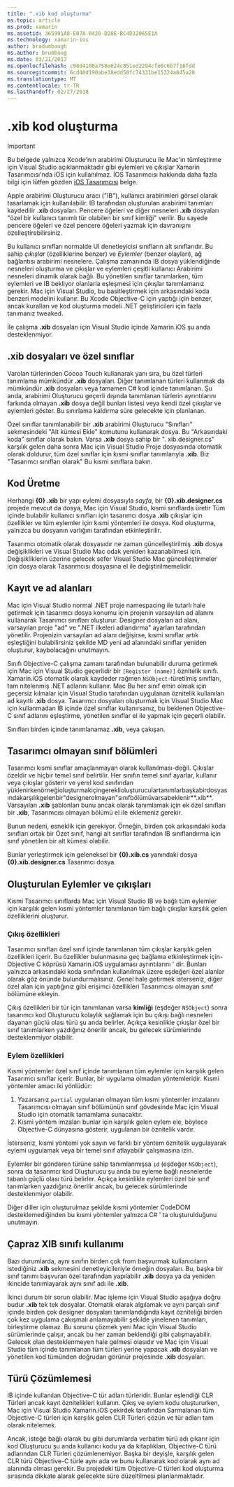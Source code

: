 ```yaml
---
title: ".xib kod oluşturma"
ms.topic: article
ms.prod: xamarin
ms.assetid: 365991A8-E07A-0420-D28E-BC4D32065E1A
ms.technology: xamarin-ios
author: bradumbaugh
ms.author: brumbaug
ms.date: 03/21/2017
ms.openlocfilehash: c98d4100a758e624c851ed2294cfe0c6b7f16fdd
ms.sourcegitcommit: 6cd40d190abe38edd50fc74331be15324a845a28
ms.translationtype: MT
ms.contentlocale: tr-TR
ms.lasthandoff: 02/27/2018
---
```

# <a name="xib-code-generation"></a>.xib kod oluşturma

> [!IMPORTANT]
>  Bu belgede yalnızca Xcode'nın arabirimi Oluşturucu ile Mac'ın tümleştirme için Visual Studio açıklanmaktadır gibi eylemleri ve çıkışlar Xamarin Tasarımcısı'nda iOS için kullanılmaz. İOS Tasarımcısı hakkında daha fazla bilgi için lütfen gözden [iOS Tasarımcısı](~/ios/user-interface/designer/index.md) belge.

Apple arabirimi Oluşturucu aracı ("IB"), kullanıcı arabirimleri görsel olarak tasarlamak için kullanılabilir. IB tarafından oluşturulan arabirimi tanımları kaydedilir **.xib** dosyaları. Pencere öğeleri ve diğer nesneleri **.xib** dosyaları "özel bir kullanıcı tanımlı tür olabilen bir sınıf kimliği" verilir. Bu sayede pencere öğeleri ve özel pencere öğeleri yazmak için davranışını özelleştirebilirsiniz.

Bu kullanıcı sınıfları normalde UI denetleyicisi sınıfların alt sınıflarıdır. Bu sahip *çıkışlar* (özelliklerine benzer) ve *Eylemler* (benzer olayları), ağ bağlantısı arabirimi nesnelere. Çalışma zamanında IB dosya yüklendiğinde nesneleri oluşturma ve çıkışlar ve eylemleri çeşitli kullanıcı Arabirimi nesneleri dinamik olarak bağlı. Bu yönetilen sınıflar tanımlarken, tüm eylemleri ve IB bekliyor olanlarla eşleşmesi için çıkışlar tanımlamanız gerekir. Mac için Visual Studio, bu basitleştirmek için arkasındaki koda benzeri modelini kullanır. Bu Xcode Objective-C için yaptığı için benzer, ancak kuralları ve kod oluşturma modeli .NET geliştiricileri için fazla tanımanız tweaked.

İle çalışma **.xib** dosyaları için Visual Studio içinde Xamarin.iOS şu anda desteklenmiyor.

## <a name="xib-files-and-custom-classes"></a>.xib dosyaları ve özel sınıflar

Varolan türlerinden Cocoa Touch kullanarak yanı sıra, bu özel türleri tanımlama mümkündür **.xib** dosyaları. Diğer tanımlanan türleri kullanmak da mümkündür **.xib** dosyaları veya tamamen C# kod içinde tanımlanan. Şu anda, arabirimi Oluşturucu geçerli dışında tanımlanan türlerin ayrıntılarını farkında olmayan **.xib** dosya değil bunları listesi veya kendi özel çıkışlar ve eylemleri göster. Bu sınırlama kaldırma süre gelecekte için planlanan.

Özel sınıflar tanımlanabilir bir **.xib** arabirimi Oluşturucu "Sınıfları" sekmesindeki "Alt kümesi Ekle" komutunu kullanarak dosya. Bu "Arkasındaki koda" sınıflar olarak bakın. Varsa **.xib** dosya sahip bir ". xib.designer.cs" karşılık gelen daha sonra Mac için Visual Studio Proje dosyasında otomatik olarak doldurur, tüm özel sınıflar için kısmi sınıflar tanımlarıyla **.xib**. Biz "Tasarımcı sınıfları olarak" Bu kısmi sınıflara bakın.

## <a name="generating-code"></a>Kod Üretme

Herhangi **{0} .xib** bir yapı eylemi dosyasıyla *sayfa*, bir **{0}.xib.designer.cs** projede mevcut da dosya, Mac için Visual Studio, kısmi sınıflarda üretir Tüm içinde bulabilir kullanıcı sınıfları için tasarımcı dosya **.xib** çıkışlar için özellikler ve tüm eylemler için kısmi yöntemleri ile dosya. Kod oluşturma, yalnızca bu dosyanın varlığını tarafından etkinleştirilir.

Tasarımcı otomatik olarak dosyasıdır ne zaman güncelleştirilmiş **.xib** dosya değişiklikleri ve Visual Studio Mac odak yeniden kazanabilmesi için. Değişikliklerin üzerine gelecek sefer Visual Studio Mac güncelleştirmeler için dosya olarak Tasarımcısı dosyasına el ile değiştirilmemelidir.

## <a name="registration-and-namespaces"></a>Kayıt ve ad alanları

Mac için Visual Studio normal .NET proje namespacing ile tutarlı hale getirmek için tasarımcı dosya konumu için projenin varsayılan ad alanını kullanarak Tasarımcı sınıfları oluşturur. Designer dosyaları ad alanı, varsayılan proje "ad" ve ".NET ilkeleri adlandırma" ayarları tarafından yönetilir. Projenizin varsayılan ad alanı değişirse, kısmi sınıflar artık eşleştiğini bulabilirsiniz şekilde MD yeni ad alanındaki sınıflar yeniden oluşturur, kaybolacağını unutmayın.

Sınıfı Objective-C çalışma zamanı tarafından bulunabilir duruma getirmek için Mac için Visual Studio geçerlidir bir `[Register (name)]` öznitelik sınıfı. Xamarin.iOS otomatik olarak kaydeder rağmen `NSObject`-türetilmiş sınıfları, tam nitelenmiş .NET adlarını kullanır. Mac Bu her sınıf emin olmak için geçersiz kılmalar için Visual Studio tarafından uygulanan öznitelik kullanılan ad kayıtlı **.xib** dosya. Tasarımcı dosyaları oluşturmak için Visual Studio Mac için kullanmadan IB içinde özel sınıflar kullanırsanız, bu beklenen Objective-C sınıf adlarını eşleştirme, yönetilen sınıflar el ile yapmak için geçerli olabilir.

Sınıfları birden içinde tanımlanamaz **.xib**, veya çakışan.

## <a name="non-designer-class-parts"></a>Tasarımcı olmayan sınıf bölümleri

Tasarımcı kısmi sınıflar amaçlanmayan olarak kullanılması-değil. Çıkışlar özeldir ve hiçbir temel sınıf belirtilir. Her sınıfın temel sınıf ayarlar, kullanır veya çıkışlar gösterir ve yerel kod sınıfından yüklenirkenörneğioluşturmakiçingereklioluşturuculartanımlarbaşkabirdosyasındakarşılıkgelenbir"designerolmayan"sınıfbölümüvarsabeklenir**.xib**. Varsayılan **.xib** şablonları bunu ancak olarak tanımlamak için ek özel sınıfları bir **.xib**, Tasarımcısı olmayan bölümü el ile eklemeniz gerekir.

Bunun nedeni, esneklik için gerekiyor. Örneğin, birden çok arkasındaki koda sınıfları ortak bir Özet sınıf, hangi alt sınıflar tarafından IB sınıflandırma için sınıf yönetilen bir alt kümesi olabilir.

Bunlar yerleştirmek için geleneksel bir **{0}.xib.cs** yanındaki dosya **{0}.xib.designer.cs** Tasarımcı dosya.

<a name="generated" />

## <a name="generated-actions-and-outlets"></a>Oluşturulan Eylemler ve çıkışları

Kısmi Tasarımcı sınıflarda Mac için Visual Studio IB ve bağlı tüm eylemler için karşılık gelen kısmi yöntemler tanımlanan tüm bağlı çıkışlar karşılık gelen özelliklerini oluşturur.

### <a name="outlet-properties"></a>Çıkış özellikleri

Tasarımcı sınıfları özel sınıf içinde tanımlanan tüm çıkışlar karşılık gelen özellikleri içerir. Bu özellikler bulunmasına geç bağlama etkinleştirmek için-Objective C köprüsü Xamarin.iOS uygulaması ayrıntılarını ' dir. Bunları yalnızca arkasındaki koda sınıfından kullanılmak üzere eşdeğeri özel alanlar olarak göz önünde bulundurmalısınız. Genel hale getirmek isterseniz, diğer özel alan için yaptığınız gibi erişimci özellikleri Tasarımcısı olmayan sınıf bölümüne ekleyin.

Çıkış özellikleri bir tür için tanımlanan varsa **kimliği** (eşdeğer `NSObject`) sonra tasarımcı kod Oluşturucu kolaylık sağlamak için bu çıkışı bağlı nesneleri dayanan güçlü olası türü şu anda belirler.
Açıkça kesinlikle çıkışlar özel bir sınıf tanımlarken yazdığınız önerilir ancak, bu gelecek sürümlerinde desteklenmiyor olabilir.

### <a name="action-properties"></a>Eylem özellikleri

Kısmi yöntemler özel sınıf içinde tanımlanan tüm eylemler için karşılık gelen Tasarımcı sınıflar içerir. Bunlar, bir uygulama olmadan yöntemleridir. Kısmi yöntemler amacı iki yönlüdür:

1.  Yazarsanız `partial` uygulanan olmayan tüm kısmi yöntemler imzalarını Tasarımcısı olmayan sınıf bölümünün sınıf gövdesinde Mac için Visual Studio için otomatik tamamlama sunacaktır.
1.  Kısmi yöntem imzaları bunlar için karşılık gelen eylem ele, böylece Objective-C dünyasına gösterir, uygulanan bir öznitelik vardır.


İsterseniz, kısmi yöntemi yok sayın ve farklı bir yöntem öznitelik uygulayarak eylemi uygulamak veya bir temel sınıf atlayabilir çalışmasına izin.

Eylemler bir gönderen türüne sahip tanımlanmışsa `id` (eşdeğer `NSObject`), sonra da tasarımcı kod Oluşturucu şu anda bu eyleme bağlı nesnelerde tabanlı güçlü olası türü belirler. Açıkça kesinlikle eylemleri özel bir sınıf tanımlarken yazdığınız önerilir ancak, bu gelecek sürümlerinde desteklenmiyor olabilir.

Diğer diller için oluşturulmaz şekilde kısmi yöntemler CodeDOM desteklemediğinden bu kısmi yöntemler yalnızca C# ' ta oluşturulduğunu unutmayın.

## <a name="cross-xib-class-usage"></a>Çapraz XIB sınıfı kullanımı

Bazı durumlarda, aynı sınıfın birden çok from başvurmak kullanıcıların istediğiniz **.xib** sekmesini denetleyicileriyle örneğin dosyaları. Bu, başka bir sınıf tanımı başvuran özel tarafından yapılabilir **.xib** dosya ya da yeniden ikincide tanımlayarak aynı sınıf adı ile **.xib**.

İkinci durum bir sorun olabilir. Mac işleme için Visual Studio aşağıya doğru budur **.xib** tek tek dosyalar. Otomatik olarak algılamak ve aynı parçalı sınıf içinde birden çok designer dosyaları tanımlandığında kayıt özniteliği birden çok kez uygulama çakışmalı anlamayabilir şekilde yinelenen tanımları, birleştirme olamaz. Bu sorunu çözmek yeni Mac için Visual Studio sürümlerinde çalışır, ancak bu her zaman beklendiği gibi çalışmayabilir. Gelecek olan desteklenmeyen hale gelmesi olasıdır ve Mac için Visual Studio tüm içinde tanımlanan tüm türleri yerine yapacak **.xib** dosyaları ve yönetilen kod tümünden doğrudan görünür projesinde **.xib** dosyaları.

## <a name="type-resolution"></a>Türü Çözümlemesi

IB içinde kullanılan Objective-C tür adları türleridir. Bunlar eşlendiği CLR Türleri ancak kayıt öznitelikleri kullanın. Çıkış ve eylem kodu oluştururken, Mac için Visual Studio Xamarin.iOS çekirdek tarafından Sarmalanan tüm Objective-C türleri için karşılık gelen CLR Türleri çözün ve tür adları tam olarak nitelemek.

Ancak, isteğe bağlı olarak bu gibi durumlarda verbatim türü adı çıkarır için kod Oluşturucu şu anda kullanıcı kodu ya da kitaplıkları, Objective-C türü adlarından CLR Türleri çözümlenemiyor. Başka bir deyişle, karşılık gelen CLR türü Objective-C türle aynı ada ve bunu kullanarak kod olarak aynı ad alanında olması gerekir. Bu projedeki tüm Objective-C türleri kod oluşturma sırasında dikkate alarak gelecekte süre düzeltilmesi planlanmaktadır.
